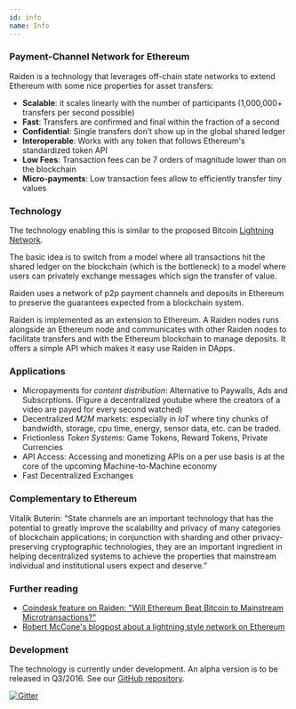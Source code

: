 ```yaml
---
id: info
name: Info
---
```

### **Payment-Channel Network for Ethereum**

Raiden is a technology that leverages off-chain state networks to extend Ethereum with some nice properties for asset transfers:

* **Scalable**: it scales linearly with the number of participants (1,000,000+ transfers per second possible)
* **Fast**: Transfers are confirmed and final within the fraction of a second
* **Confidential**: Single transfers don’t show up in the global shared ledger
* **Interoperable**: Works with any token that follows Ethereum's standardized token API
* **Low Fees**: Transaction fees can be 7 orders of magnitude lower than on the blockchain
* **Micro-payments**: Low transaction fees allow to efficiently transfer tiny values

### **Technology**

The technology enabling this is similar to the proposed Bitcoin [Lightning Network](https://lightning.network/). 

The basic idea is to switch from a model where all transactions hit the shared ledger on the blockchain (which is the bottleneck) to a model where users can privately exchange messages which sign the transfer of value. 

Raiden uses a network of p2p payment channels and deposits in Ethereum to preserve the guarantees expected from a blockchain system.

Raiden is implemented as an extension to Ethereum. A Raiden nodes runs alongside an Ethereum node and communicates with other Raiden nodes to facilitate transfers and with the Ethereum blockchain to manage deposits. It offers a simple API which makes it easy use Raiden in DApps. 

### **Applications**

* Micropayments for *content distribution*: Alternative to Paywalls, Ads and  Subscrptions. (Figure a decentralized youtube where the creators of a video are payed for every second watched)
* Decentralized *M2M* markets: especially in *IoT* where tiny chunks of bandwidth, storage, cpu time, energy, sensor data, etc. can be traded.
* Frictionless *Token Systems*: Game Tokens, Reward Tokens, Private Currencies 
* API Access: Accessing and monetizing APIs on a per use basis is at the core of the upcoming Machine-to-Machine economy
* Fast Decentralized Exchanges

### **Complementary to Ethereum**

Vitalik Buterin: "State channels are an important technology that has the potential to greatly improve the scalability and privacy of many categories of blockchain applications; in conjunction with sharding and other privacy-preserving cryptographic technologies, they are an important ingredient in helping decentralized systems to achieve the properties that mainstream individual and institutional users expect and deserve." 


### **Further reading**

* [Coindesk feature on Raiden: "Will Ethereum Beat Bitcoin to Mainstream Microtransactions?"](http://www.coindesk.com/ethereum-bitcoin-mainstream-microtransactions/)
* [Robert McCone's blogpost about a lightning style network on Ethereum](http://www.arcturnus.com/ethereum-lightning-network-and-beyond/)

### **Development**

The technology is currently under development. An alpha version is to be released in Q3/2016. See our [GitHub repository](https://github.com/raiden-network/raiden).

[![Gitter](https://img.shields.io/gitter/room/nwjs/nw.js.svg?maxAge=2592000?style=flat-square)](https://gitter.im/raiden-network/raiden)
